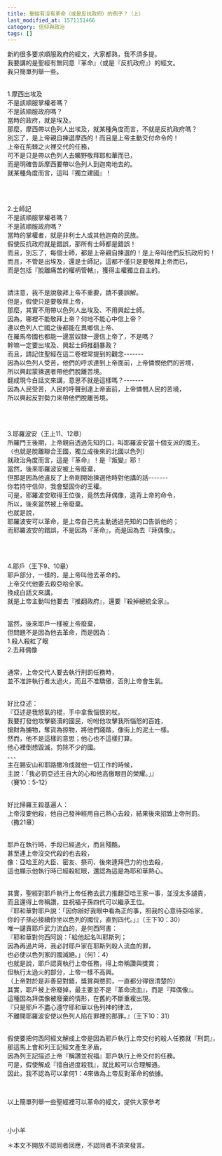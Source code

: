 ```yaml
---
title: 聖經有沒有革命（或是反抗政府）的例子？（上）
last_modified_at: 1571151466
category: 信仰與政治
tags: []
---
```


<p>新約很多要求順服政府的經文，大家都熟，我不須多提。<br/>
我要講的是聖經有無同意『革命』（或是『反抗政府』）的經文。<br/>
我只簡單列舉一些。</p>
<p><br/>
1.摩西出埃及<br/>
不是該順服掌權者嗎？<br/>
不是該順服政府嗎？<br/>
當時的政府，就是埃及。<br/>
那麼，摩西帶以色列人出埃及，就某種角度而言，不就是反抗政府嗎？<br/>
別忘了，是上帝親自揀選摩西的！而且是上帝主動交付命令的！<br/>
上帝在荊棘之火裡交代的任務，<br/>
可不是只是帶以色列人去曠野敬拜耶和華而已，<br/>
而是明確告訴摩西要帶以色列人到迦南地去的。<br/>
就某種角度而言，這叫『獨立建國』！</p>
<p> </p>
<p><br/>
2.士師記<br/>
不是該順服掌權者嗎？<br/>
不是該順服政府嗎？<br/>
當時的掌權者，就是非利士人或其他迦南的民族。<br/>
假使反抗政府就是錯誤，那所有士師都是錯誤！<br/>
而且，別忘了，每個士師，都是上帝親自揀選的！是上帝叫他們反抗政府的！<br/>
而且，不管是出埃及，還是士師記，這都不僅只是要敬拜上帝而已，<br/>
而是包括『脫離痛苦的權柄管轄』，獲得主權獨立自主的。</p>
<p><br/>
請注意，我不是說敬拜上帝不重要，請不要誤解。<br/>
但是，假使只是要敬拜上帝，<br/>
那麼，其實不用帶以色列人出埃及、不用興起士師。<br/>
因為，哪裡不能敬拜上帝？何地不能心中信上帝？<br/>
連以色列人亡國之後都能在異鄉信上帝、<br/>
在羅馬帝國也都能一邊當奴隸一邊信上帝了，不是嗎？<br/>
幹嘛一定要出埃及、興起士師推翻暴政？<br/>
而且，請記住聖經在這二卷裡常提到的觀念-------<br/>
因為以色列人受苦，他們的呼求達到上帝面前，上帝憐憫他們的苦境，<br/>
所以興起蒙揀選者帶他們脫離苦境。<br/>
翻成現今白話文來講，意思不就是這樣嗎？-------<br/>
因為人民受苦，人民的呼聲到達上帝面前，上帝憐憫人民的苦境，<br/>
所以興起反對勢力來帶他們脫離苦境。</p>
<p> </p>
<p><br/>
3.耶羅波安（王上11、12章）<br/>
所羅門王後期，上帝親自透過先知的口，叫耶羅波安當十個支派的國王。<br/>
（也就是脫離聯合王國，獨立成後來的北國以色列）<br/>
就政治角度而言，這是『革命』！是『叛變』耶！<br/>
當然，後來耶羅波安被上帝廢棄，<br/>
但那是因為他違反了上帝剛開始揀選他時對他講的話-------<br/>
你若持守信仰，我會堅固你的王權。<br/>
可是，耶羅波安取得王位後，竟然去拜偶像，違背上帝的命令，<br/>
所以，後來當然被上帝廢棄。<br/>
也就是說，<br/>
耶羅波安可以革命，是上帝自己先主動透過先知的口告訴他的；<br/>
而耶羅波安的錯誤，不是因為『革命』，而是因為去『拜偶像』。</p>
<p> </p>
<p><br/>
4.耶戶（王下9、10章）<br/>
耶戶部分，一樣的，是上帝叫他去革命的。<br/>
上帝交代他要去殺亞哈全家。<br/>
換成白話文來講，<br/>
就是上帝主動叫他要去『推翻政府』，還要『殺掉總統全家』。</p>
<p><br/>
當然，後來耶戶一樣被上帝廢棄，<br/>
但問題不是因為他去革命，而是因為：<br/>
1.殺人殺紅了眼<br/>
2.去拜偶像</p>
<p><br/>
通常，上帝交代人要去執行刑罰任務時，<br/>
並不准許執行者太過火，而且不准驕傲，否則上帝會生氣。</p>
<p><br/>
好比亞述：<br/>
『亞述是我怒氣的棍，手中拿我惱恨的杖。<br/>
我要打發他攻擊褻瀆的國民，吩咐他攻擊我所惱怒的百姓，<br/>
搶財為擄物，奪貨為掠物，將他們踐踏，像街上的泥土一樣。<br/>
然而，他不是這樣的意思；他心也不這樣打算。<br/>
他心裡倒想毀滅，剪除不少的國。<br/>
、、、<br/>
主在錫安山和耶路撒冷成就他一切工作的時候，<br/>
主說：「我必罰亞述王自大的心和他高傲眼目的榮耀。」』<br/>
（賽10：5-12）</p>
<p><br/>
好比掃羅王殺基遍人：<br/>
上帝沒要他殺，他自己發神經用自己熱心去殺，結果後來招致上帝刑罰。<br/>
（撒21章）</p>
<p><br/>
耶戶在執行時，手段已經過火，而且殘酷，<br/>
甚至連上帝沒交代殺的也去殺，<br/>
像：亞哈王的大臣、密友、祭司、後來連拜巴力的也去殺，<br/>
這也顯示他執行時已經殺紅眼，還認為這是為耶和華熱心。</p>
<p><br/>
其實，聖經對耶戶執行上帝任務去武力推翻亞哈王家一事，並沒太多譴責，<br/>
而且還得上帝稱讚，並祝福子孫四代可以繼承王位。<br/>
『耶和華對耶戶說：「因你辦好我眼中看為正的事，照我的心意待亞哈家，<br/>
你的子孫必接續你坐以色列的國位，直到四代。」』（王下10：30）<br/>
唯一譴責耶戶武力流血的，是何西阿書：<br/>
『耶和華對何西阿說：「給他起名叫耶斯列；<br/>
因為再過片時，我必討耶戶家在耶斯列殺人流血的罪，<br/>
也必使以色列家的國滅絕。」（何1：4）<br/>
也就是說，耶戶認真執行上帝任務，得上帝稱讚與獎賞；<br/>
但執行太過火的部分，上帝一樣不高興。<br/>
（上帝對於是非善惡對錯，獎賞與懲罰，一直都分得很清楚的）<br/>
其實，耶戶被上帝廢掉，最主要並不是『革命流血』，而是『拜偶像』。<br/>
這種因為拜偶像被廢棄的情形，在舊約不斷重複出現。<br/>
『只是耶戶不盡心遵守耶和華以色列神的律法，<br/>
不離開耶羅波安使以色列人陷在罪裡的那罪。』（王下10：31）</p>
<p><br/>
假使要把何西阿經文解成上帝是因為耶戶執行上帝交付的殺人任務就『刑罰』，<br/>
那這馬上會和列王記經文產生矛盾，<br/>
因為列王記描述上帝『稱讚並祝福』耶戶執行上帝交付的任務。<br/>
可是，假使解成『擅自過度殺戮』，就比較可以合理解通。<br/>
因此，我不認為可以拿何1：4來做為上帝反對革命的依據。</p>
<p> </p>
<p>以上簡單列舉一些聖經裡可以革命的經文，提供大家參考</p>
<p> </p>
<p>小小羊</p>
<p>＊本文不開放不認同者回應，不認同者不須來發言。</p>

